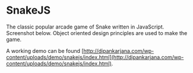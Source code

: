 # SnakeJS
The classic popular arcade game of Snake written in JavaScript. Screenshot below. Object oriented design principles are used to make the game.

A working demo can be found [http://dipankarjana.com/wp-content/uploads/demo/snakejs/index.html](http://dipankarjana.com/wp-content/uploads/demo/snakejs/index.html).
